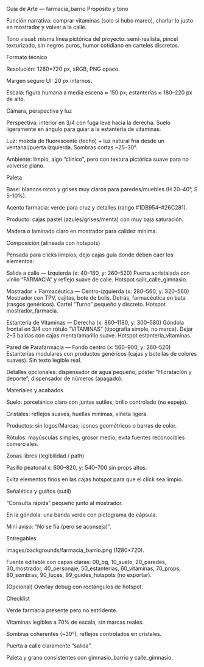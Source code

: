 Guía de Arte — farmacia_barrio
Propósito y tono

Función narrativa: comprar vitaminas (solo si hubo mareo), charlar lo justo en mostrador y volver a la calle.

Tono visual: misma línea pictórica del proyecto: semi-realista, pincel texturizado, sin negros puros, humor cotidiano en carteles discretos.

Formato técnico

Resolución: 1280×720 px, sRGB, PNG opaco.

Margen seguro UI: 20 px internos.

Escala: figura humana a media escena ≈ 150 px; estanterías ≈ 180–220 px de alto.

Cámara, perspectiva y luz

Perspectiva: interior en 3/4 con fuga leve hacia la derecha. Suelo ligeramente en ángulo para guiar a la estantería de vitaminas.

Luz: mezcla de fluorescente (techo) + luz natural fría desde un ventanal/puerta izquierda. Sombras cortas ~25–30°.

Ambiente: limpio, algo “clínico”, pero con textura pictórica suave para no volverse plano.

Paleta

Base: blancos rotos y grises muy claros para paredes/muebles (H 20–40°, S 5–10%).

Acento farmacia: verde para cruz y detalles (rango #1DB954–#26C281).

Producto: cajas pastel (azules/grises/menta) con muy baja saturación.

Madera o laminado claro en mostrador para calidez mínima.

Composición (alineada con hotspots)

Pensada para clicks limpios; dejo cajas guía donde deben caer los elementos:

Salida a calle — Izquierda (x: 40–180, y: 260–520)
Puerta acristalada con vinilo “FARMACIA” y reflejo suave de calle. Hotspot salir_calle_gimnasio.

Mostrador + Farmacéutica — Centro-izquierda (x: 280–560, y: 320–560)
Mostrador con TPV, cajitas, bote de bolis. Detrás, farmacéutica en bata (rasgos genéricos). Cartel “Turno” pequeño y discreto. Hotspot mostrador_farmacia.

Estantería de Vitaminas — Derecha (x: 860–1180, y: 300–580)
Góndola frontal en 3/4 con rótulo “VITAMINAS” (tipografía simple, no marca). Dejar 2–3 baldas con cajas menta/amarillo suave. Hotspot estanteria_vitaminas.

Pared de Parafarmacia — Fondo centro (x: 560–900, y: 260–520)
Estanterías modulares con productos genéricos (cajas y botellas de colores suaves). Sin texto legible real.

Detalles opcionales: dispensador de agua pequeño; póster “Hidratación y deporte”; dispensador de números (apagado).

Materiales y acabados

Suelo: porcelánico claro con juntas sutiles; brillo controlado (no espejo).

Cristales: reflejos suaves, huellas mínimas, viñeta ligera.

Productos: sin logos/Marcas; iconos geométricos o barras de color.

Rótulos: mayúsculas simples, grosor medio; evita fuentes reconocibles comerciales.

Zonas libres (legibilidad / path)

Pasillo peatonal x: 600–820, y: 540–700 sin props altos.

Evita elementos finos en las cajas hotspot para que el click sea limpio.

Señalética y guiños (sutil)

“Consulta rápida” pequeño junto al mostrador.

En la góndola: una banda verde con pictograma de cápsula.

Mini aviso: “No se fía (pero se aconseja)”.

Entregables

images/backgrounds/farmacia_barrio.png (1280×720).

Fuente editable con capas claras:
00_bg, 10_suelo, 20_paredes, 30_mostrador, 40_personaje, 50_estanterias, 60_vitaminas, 70_props, 80_sombras, 90_luces, 99_guides_hotspots (no exportar).

(Opcional) Overlay debug con rectángulos de hotspot.

Checklist

 Verde farmacia presente pero no estridente.

 Vitaminas legibles a 70% de escala, sin marcas reales.

 Sombras coherentes (~30°), reflejos controlados en cristales.

 Puerta a calle claramente “salida”.

 Paleta y grano consistentes con gimnasio_barrio y calle_gimnasio.